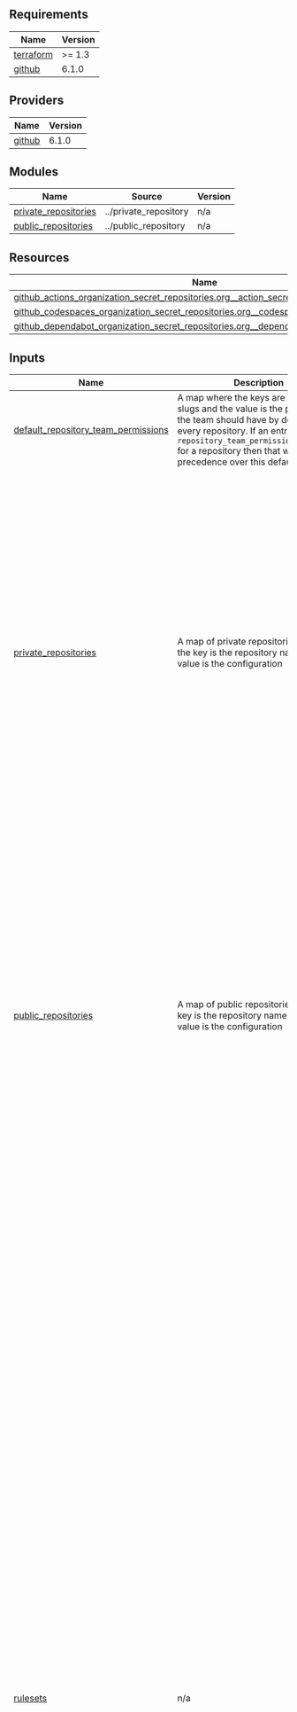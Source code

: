 ## Requirements

| Name | Version |
|------|---------|
| <a name="requirement_terraform"></a> [terraform](#requirement\_terraform) | >= 1.3 |
| <a name="requirement_github"></a> [github](#requirement\_github) | 6.1.0 |

## Providers

| Name | Version |
|------|---------|
| <a name="provider_github"></a> [github](#provider\_github) | 6.1.0 |

## Modules

| Name | Source | Version |
|------|--------|---------|
| <a name="module_private_repositories"></a> [private\_repositories](#module\_private\_repositories) | ../private_repository | n/a |
| <a name="module_public_repositories"></a> [public\_repositories](#module\_public\_repositories) | ../public_repository | n/a |

## Resources

| Name | Type |
|------|------|
| [github_actions_organization_secret_repositories.org__action_secret_repo_access](https://registry.terraform.io/providers/integrations/github/6.1.0/docs/resources/actions_organization_secret_repositories) | resource |
| [github_codespaces_organization_secret_repositories.org__codespace_secret_repo_access](https://registry.terraform.io/providers/integrations/github/6.1.0/docs/resources/codespaces_organization_secret_repositories) | resource |
| [github_dependabot_organization_secret_repositories.org__dependabot_secret_repo_access](https://registry.terraform.io/providers/integrations/github/6.1.0/docs/resources/dependabot_organization_secret_repositories) | resource |

## Inputs

| Name | Description | Type | Default | Required |
|------|-------------|------|---------|:--------:|
| <a name="input_default_repository_team_permissions"></a> [default\_repository\_team\_permissions](#input\_default\_repository\_team\_permissions) | A map where the keys are github team slugs and the value is the permissions the team should have by default for every repository. If an entry exists in `repository_team_permissions_override` for a repository then that will take precedence over this default. | `map(string)` | n/a | yes |
| <a name="input_private_repositories"></a> [private\_repositories](#input\_private\_repositories) | A map of private repositories where the key is the repository name and the value is the configuration | <pre>map(object({<br>    description                          = string<br>    default_branch                       = string<br>    repository_team_permissions_override = map(string)<br>    protected_branches                   = list(string)<br>    advance_security                     = bool<br>    has_vulnerability_alerts             = bool<br>    topics                               = list(string)<br>    homepage                             = string<br>    delete_head_on_merge                 = bool<br>    allow_auto_merge                     = bool<br>    dependabot_security_updates          = bool<br>    organization_action_secrets          = optional(list(string))<br>    organization_codespace_secrets       = optional(list(string))<br>    organization_dependabot_secrets      = optional(list(string))<br>    action_secrets                       = optional(map(string))<br>    codespace_secrets                    = optional(map(string))<br>    dependabot_secrets                   = optional(map(string))<br>    environments = optional(map(object({<br>      action_secrets = optional(map(string))<br>    })))<br>    template_repository = optional(object({<br>      owner                = string<br>      repository           = string<br>      include_all_branches = bool<br>    }))<br>    license_template = optional(string)<br>  }))</pre> | n/a | yes |
| <a name="input_public_repositories"></a> [public\_repositories](#input\_public\_repositories) | A map of public repositories where the key is the repository name and the value is the configuration | <pre>map(object({<br>    description                          = string<br>    default_branch                       = string<br>    repository_team_permissions_override = map(string)<br>    protected_branches                   = list(string)<br>    advance_security                     = bool<br>    topics                               = list(string)<br>    homepage                             = string<br>    delete_head_on_merge                 = bool<br>    allow_auto_merge                     = bool<br>    dependabot_security_updates          = bool<br>    organization_action_secrets          = optional(list(string))<br>    organization_codespace_secrets       = optional(list(string))<br>    organization_dependabot_secrets      = optional(list(string))<br>    action_secrets                       = optional(map(string))<br>    codespace_secrets                    = optional(map(string))<br>    dependabot_secrets                   = optional(map(string))<br>    environments = optional(map(object({<br>      action_secrets = optional(map(string))<br>    })))<br>    template_repository = optional(object({<br>      owner                = string<br>      repository           = string<br>      include_all_branches = bool<br>    }))<br>    license_template = optional(string)<br>  }))</pre> | n/a | yes |
| <a name="input_rulesets"></a> [rulesets](#input\_rulesets) | n/a | <pre>map(object({<br>    bypass_actors = optional(object({<br>      repository_roles = optional(list(object({<br>        role          = string<br>        always_bypass = optional(bool)<br>      })))<br>      teams = optional(list(object({<br>        team          = string<br>        always_bypass = optional(bool)<br>      })))<br>      integrations = optional(list(object({<br>        installation_id = number<br>        always_bypass   = optional(bool)<br>      })))<br>      organization_admins = optional(list(object({<br>        user          = string<br>        always_bypass = optional(bool)<br>      })))<br>    }))<br>    conditions = optional(object({<br>      ref_name = object({<br>        include = list(string)<br>        exclude = list(string)<br>      })<br>    }))<br>    rules = object({<br>      branch_name_pattern = optional(object({<br>        operator = string<br>        pattern  = string<br>        name     = optional(string)<br>        negate   = optional(bool)<br>      }))<br>      tag_name_pattern = optional(object({<br>        operator = string<br>        pattern  = string<br>        name     = optional(string)<br>        negate   = optional(bool)<br>      }))<br>      commit_author_email_pattern = optional(object({<br>        operator = string<br>        pattern  = string<br>        name     = optional(string)<br>        negate   = optional(bool)<br>      }))<br>      commit_message_pattern = optional(object({<br>        operator = string<br>        pattern  = string<br>        name     = optional(string)<br>        negate   = optional(bool)<br>      }))<br>      committer_email_pattern = optional(object({<br>        operator = string<br>        pattern  = string<br>        name     = optional(string)<br>        negate   = optional(bool)<br>      }))<br>      creation                      = optional(bool)<br>      deletion                      = optional(bool)<br>      update                        = optional(bool)<br>      non_fast_forward              = optional(bool)<br>      required_linear_history       = optional(bool)<br>      required_signatures           = optional(bool)<br>      update_allows_fetch_and_merge = optional(bool)<br>      pull_request = optional(object({<br>        dismiss_stale_reviews_on_push     = optional(bool)<br>        require_code_owner_review         = optional(bool)<br>        require_last_push_approval        = optional(bool)<br>        required_approving_review_count   = optional(number)<br>        required_review_thread_resolution = optional(bool)<br>      }))<br>      required_status_checks = optional(object({<br>        required_check = list(object({<br>          context        = string<br>          integration_id = optional(number)<br>        }))<br>        strict_required_status_check_policy = optional(bool)<br>      }))<br>      required_deployment_environments = optional(list(string))<br>    })<br>    target       = string<br>    enforcement  = string<br>    repositories = list(string)<br>  }))</pre> | `{}` | no |

## Outputs

No outputs.